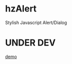 # hzAlert
Stylish Javascript Alert/Dialog

# UNDER DEV
[demo](https://lionzhunter.github.io/hzAlert/demo/)
